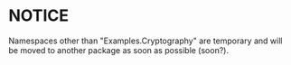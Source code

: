 # NOTICE

Namespaces other than "Examples.Cryptography" are temporary and will be moved to another package as soon as possible (soon?).

